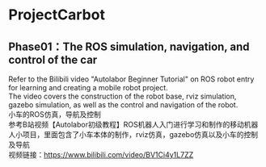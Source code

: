 # ProjectCarbot
## Phase01：The ROS simulation, navigation, and control of the car  
Refer to the Bilibili video "Autolabor Beginner Tutorial" on ROS robot entry for learning and creating a mobile robot project.   
The video covers the construction of the robot base, rviz simulation, gazebo simulation, as well as the control and navigation of the robot.   
小车的ROS仿真，导航及控制  
参考B站视频【Autolabor初级教程】ROS机器人入门进行学习和制作的移动机器人小项目，里面包含了小车本体的制作，rviz仿真，gazebo仿真以及小车的控制及导航  
视频链接：https://www.bilibili.com/video/BV1Ci4y1L7ZZ
